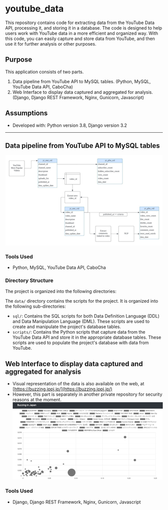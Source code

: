 # youtube_data
This repository contains code for extracting data from the YouTube Data API, processing it, and storing it in a database. The code is designed to help users work with YouTube data in a more efficient and organized way. With this code, you can easily capture and store data from YouTube, and then use it for further analysis or other purposes.

## Purpose
This application consists of two parts.
1. Data pipeline from YouTube API to MySQL tables. (Python, MySQL, YouTube Data API, CaboCha)
2. Web Interface to display data captured and aggregated for analysis. (Django, Django REST Framework, Nginx, Gunicorn, Javascript)

## Assumptions
- Developed with: Python version 3.8, Django version 3.2

---
## Data pipeline from YouTube API to MySQL tables
![data process](https://github.com/kttyo/youtube_data/blob/5d56108b7c10d1badb9e0c8d3c49a05ebb406c74/images/buzzing_data_flow.jpg)
### Tools Used
- Python, MySQL, YouTube Data API, CaboCha

### Directory Structure

The project is organized into the following directories:

The `data/` directory contains the scripts for the project. It is organized into the following sub-directories:

- `sql/`: Contains the SQL scripts for both Data Definition Language (DDL) and Data Manipulation Language (DML). These scripts are used to create and manipulate the project's database tables.
- `scripts/`: Contains the Python scripts that capture data from the YouTube Data API and store it in the appropriate database tables. These scripts are used to populate the project's database with data from YouTube.



## Web Interface to display data captured and aggregated for analysis
- Visual representation of the data is also available on the web, at [https://buzzing.jppj.jp/](https://buzzing.jppj.jp/)
- However, this part is separately in another private repository for security reasons at the moment. 
![web ui](https://github.com/kttyo/youtube_data/blob/a6b850c1d85db7841c8aa23554f17841a4ae2159/images/buzzing_chart.jpg)
### Tools Used
- Django, Django REST Framework, Nginx, Gunicorn, Javascript
